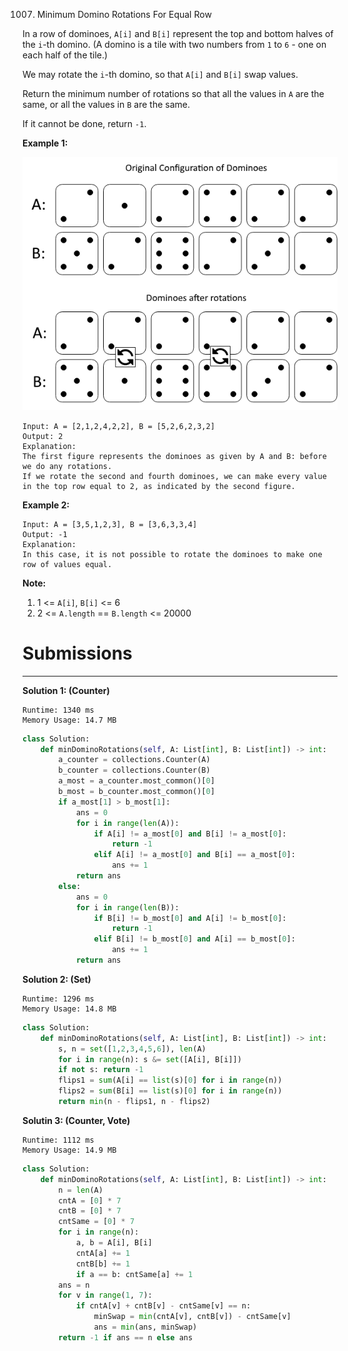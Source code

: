 1007. Minimum Domino Rotations For Equal Row

In a row of dominoes, `A[i]` and `B[i]` represent the top and bottom halves of the `i`-th domino.  (A domino is a tile with two numbers from `1` to `6` - one on each half of the tile.)

We may rotate the `i`-th domino, so that `A[i]` and `B[i]` swap values.

Return the minimum number of rotations so that all the values in `A` are the same, or all the values in `B` are the same.

If it cannot be done, return `-1`.

**Example 1:**

![1007_domino](img/1007_domino.png)

```
Input: A = [2,1,2,4,2,2], B = [5,2,6,2,3,2]
Output: 2
Explanation: 
The first figure represents the dominoes as given by A and B: before we do any rotations.
If we rotate the second and fourth dominoes, we can make every value in the top row equal to 2, as indicated by the second figure.
```

**Example 2:**
```
Input: A = [3,5,1,2,3], B = [3,6,3,3,4]
Output: -1
Explanation: 
In this case, it is not possible to rotate the dominoes to make one row of values equal.
``` 

**Note:**

1. 1 <= `A[i]`, `B[i]` <= 6
1. 2 <= `A.length` == `B.length` <= 20000

# Submissions
---
**Solution 1: (Counter)**
```
Runtime: 1340 ms
Memory Usage: 14.7 MB
```
```python
class Solution:
    def minDominoRotations(self, A: List[int], B: List[int]) -> int:
        a_counter = collections.Counter(A)
        b_counter = collections.Counter(B)
        a_most = a_counter.most_common()[0]
        b_most = b_counter.most_common()[0]
        if a_most[1] > b_most[1]:
            ans = 0
            for i in range(len(A)):
                if A[i] != a_most[0] and B[i] != a_most[0]:
                    return -1
                elif A[i] != a_most[0] and B[i] == a_most[0]:
                    ans += 1
            return ans
        else:
            ans = 0
            for i in range(len(B)):
                if B[i] != b_most[0] and A[i] != b_most[0]:
                    return -1
                elif B[i] != b_most[0] and A[i] == b_most[0]:
                    ans += 1
            return ans
```

**Solution 2: (Set)**
```
Runtime: 1296 ms
Memory Usage: 14.8 MB
```
```python
class Solution:
    def minDominoRotations(self, A: List[int], B: List[int]) -> int:
        s, n = set([1,2,3,4,5,6]), len(A)
        for i in range(n): s &= set([A[i], B[i]])
        if not s: return -1
        flips1 = sum(A[i] == list(s)[0] for i in range(n))
        flips2 = sum(B[i] == list(s)[0] for i in range(n))
        return min(n - flips1, n - flips2)
```

**Solutin 3: (Counter, Vote)**
```
Runtime: 1112 ms
Memory Usage: 14.9 MB
```
```python
class Solution:
    def minDominoRotations(self, A: List[int], B: List[int]) -> int:
        n = len(A)
        cntA = [0] * 7
        cntB = [0] * 7
        cntSame = [0] * 7
        for i in range(n):
            a, b = A[i], B[i]
            cntA[a] += 1
            cntB[b] += 1
            if a == b: cntSame[a] += 1
        ans = n
        for v in range(1, 7):
            if cntA[v] + cntB[v] - cntSame[v] == n:
                minSwap = min(cntA[v], cntB[v]) - cntSame[v]
                ans = min(ans, minSwap)
        return -1 if ans == n else ans
```